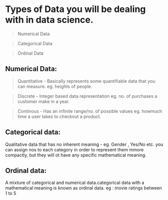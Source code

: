 # Types of Data you will be dealing with in data science.
> Numerical Data

> Categorical Data

> Ordinal Data

## Numerical Data:

> Quantitative - Basically represents some quantifiable data that you can measure. eg. heights of people.

> Discrete - Integer based data representation eg. no. of purchases a customer make in a year.

> Continous - Has an infinite range/no. of possible values eg. howmuch time a user takes to checkout a product.

## Categorical data:

Qualitative data that has no inherent meaning - eg. Gender , Yes/No etc.
you can assign nos to each category in order to represent them mmore compactly, but they will ot have any specific mathematical meaning.

## Ordinal data:

A mixture of categorical and numerical data.categorical data with a mathematical meaning is known as ordinal data.
eg : movie ratings between 1 to 5
